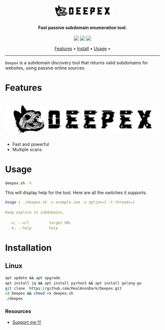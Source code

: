 <h1 align="center">
  <img src="files/Deepex.png" alt="subfinder" width="200px">
  <br>
</h1>

<h4 align="center">Fast passive subdomain enumeration tool.</h4>


<p align="center">
<a href="https://github.com/RealAnonDark/Deepex/releases"><img src="https://img.shields.io/github/release-date/RealAnonDark/Deepex"></a>
<a href="https://t.me/RealHashashin"><img src="https://img.shields.io/twitter/follow/RealHashashin.svg?logo=telegram"></a>
<a href="https://discord.gg/projectdiscovery"><img src="https://img.shields.io/discord/695645237418131507.svg?logo=telegram"></a>
</p>

<p align="center">
  <a href="#features">Features</a> •
  <a href="#installation">Install</a> •
  <a href="#usage">Usage</a> •
</p>

---


`Deepex` is a subdomain discovery tool that returns valid subdomains for websites, using passive online sources.
# Features

<h1 align="left">
  <img src="files/Deepex-2[1].png" alt="deepex" width="700px"></a>
  <br>
</h1>

- Fast and powerful 
- Multiple scans

# Usage

```sh
deepex.sh -h
```

This will display help for the tool. Here are all the switches it supports.

```yaml
Usage : ./deepex.sh -u example.com -o option=1 -t threads=1

Deep explore in subdomains.

  -u, --url         target URL
  -h, --help        help
```

# Installation

## Linux

```sh
apt update && apt upgrade
apt install jq && apt install pyrhon3 && apt install golang-go 
git clone  https://github.com/RealAnonDark/Deepex.git
cd Deepex && chmod +x deepex.sh
./deepex
```

</td>
</tr>
</table>

### Resources

- [Support me !!!](https://t.me/RealHashashin)

